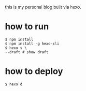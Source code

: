 this is my personal blog built via hexo.


# how to run

```shell
$ npm install
$ npm install -g hexo-cli
$ hexo s \
--draft # show draft
```

# how to deploy

```shell
$ hexo d
```